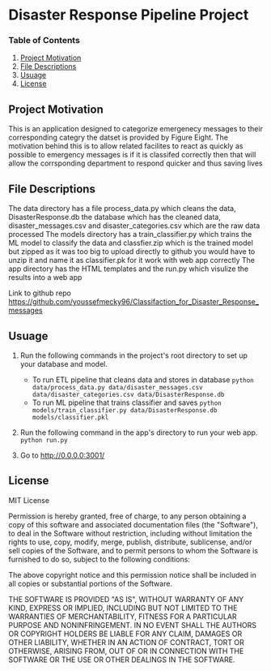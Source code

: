 # Disaster Response Pipeline Project
### Table of Contents

1. [Project Motivation](#motivation)
2. [File Descriptions](#files)
3. [Usuage](#Usuage)
4. [License](#license)
 
## Project Motivation <a name="motivation"></a>
This is an application designed to categorize emergenecy messages to their corresponding categry the datset is provided by Figure Eight.
The motivation behind this is to allow related facilites to react as quickly as possible to emergency messages is if it is classifed correctly then that will allow the corrsponding department to respond quicker and thus saving lives 
## File Descriptions  <a name="files"></a>
The data directory has a file process_data.py which cleans the data, DisasterResponse.db the database which has the cleaned data, disaster_messages.csv and disaster_categories.csv which are the raw data processed 
The models directory has a train_classifier.py which trains the ML model to classify the data and classfier.zip  which is the trained model but zipped as it was too big to upload directly to github you would have to unzip it and name it as classifier.pk for it work with web app correctly
The app directory has the HTML templates and the run.py which visulize the results into a web app

Link to github repo https://github.com/youssefmecky96/Classifaction_for_Disaster_Response_messages

## Usuage <a name="Usuage"></a>
1. Run the following commands in the project's root directory to set up your database and model.

    - To run ETL pipeline that cleans data and stores in database
        `python data/process_data.py data/disaster_messages.csv data/disaster_categories.csv data/DisasterResponse.db`
    - To run ML pipeline that trains classifier and saves
        `python models/train_classifier.py data/DisasterResponse.db models/classifier.pkl`

2. Run the following command in the app's directory to run your web app.
    `python run.py`

3. Go to http://0.0.0.0:3001/
## License <a name="license"></a>

MIT License

Permission is hereby granted, free of charge, to any person obtaining a copy
of this software and associated documentation files (the "Software"), to deal
in the Software without restriction, including without limitation the rights
to use, copy, modify, merge, publish, distribute, sublicense, and/or sell
copies of the Software, and to permit persons to whom the Software is
furnished to do so, subject to the following conditions:

The above copyright notice and this permission notice shall be included in all
copies or substantial portions of the Software.

THE SOFTWARE IS PROVIDED "AS IS", WITHOUT WARRANTY OF ANY KIND, EXPRESS OR
IMPLIED, INCLUDING BUT NOT LIMITED TO THE WARRANTIES OF MERCHANTABILITY,
FITNESS FOR A PARTICULAR PURPOSE AND NONINFRINGEMENT. IN NO EVENT SHALL THE
AUTHORS OR COPYRIGHT HOLDERS BE LIABLE FOR ANY CLAIM, DAMAGES OR OTHER
LIABILITY, WHETHER IN AN ACTION OF CONTRACT, TORT OR OTHERWISE, ARISING FROM,
OUT OF OR IN CONNECTION WITH THE SOFTWARE OR THE USE OR OTHER DEALINGS IN THE
SOFTWARE.
